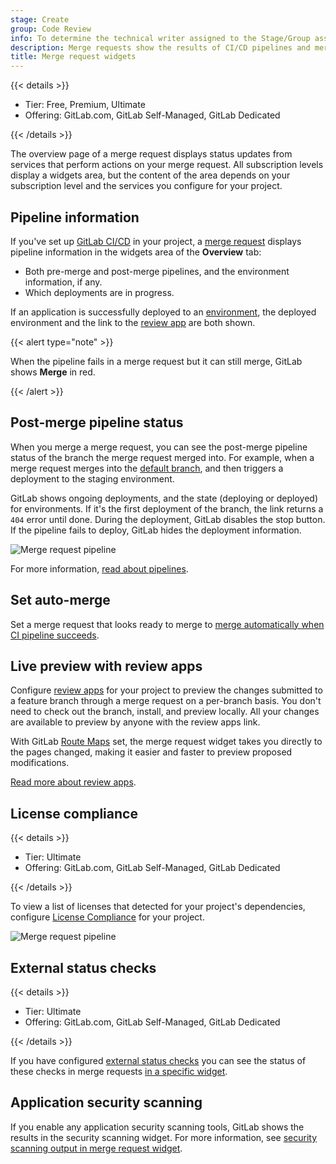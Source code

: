 ```yaml
---
stage: Create
group: Code Review
info: To determine the technical writer assigned to the Stage/Group associated with this page, see https://handbook.gitlab.com/handbook/product/ux/technical-writing/#assignments
description: Merge requests show the results of CI/CD pipelines and mergeability tests in a reports area.
title: Merge request widgets
---
```


{{< details >}}

- Tier: Free, Premium, Ultimate
- Offering: GitLab.com, GitLab Self-Managed, GitLab Dedicated

{{< /details >}}

The overview page of a merge request displays status updates from services
that perform actions on your merge request. All subscription levels display a
widgets area, but the content of the area depends on your subscription level
and the services you configure for your project.

## Pipeline information

If you've set up [GitLab CI/CD](../../../ci/_index.md) in your project,
a [merge request](_index.md) displays pipeline information in the widgets area
of the **Overview** tab:

- Both pre-merge and post-merge pipelines, and the environment information, if any.
- Which deployments are in progress.

If an application is successfully deployed to an
[environment](../../../ci/environments/_index.md), the deployed environment and the link to the
[review app](../../../ci/review_apps/_index.md) are both shown.

{{< alert type="note" >}}

When the pipeline fails in a merge request but it can still merge,
GitLab shows **Merge** in red.

{{< /alert >}}

## Post-merge pipeline status

When you merge a merge request, you can see the post-merge pipeline status of
the branch the merge request merged into. For example, when a merge request
merges into the [default branch](../repository/branches/default.md), and then
triggers a deployment to the staging environment.

GitLab shows ongoing deployments, and the state (deploying or deployed)
for environments. If it's the first deployment of the branch, the link
returns a `404` error until done. During the deployment, GitLab disables the
stop button. If the pipeline fails to deploy, GitLab hides the deployment information.

![Merge request pipeline](img/post_merge_pipeline_v16_0.png)

For more information, [read about pipelines](../../../ci/pipelines/_index.md).

## Set auto-merge

Set a merge request that looks ready to merge to
[merge automatically when CI pipeline succeeds](auto_merge.md).

## Live preview with review apps

Configure [review apps](../../../ci/review_apps/_index.md) for your project
to preview the changes submitted to a feature branch through a merge request
on a per-branch basis. You don't need to check out the branch, install, and preview locally.
All your changes are available to preview by anyone with the review apps link.

With GitLab [Route Maps](../../../ci/review_apps/_index.md#route-maps) set, the
merge request widget takes you directly to the pages changed, making it easier and
faster to preview proposed modifications.

[Read more about review apps](../../../ci/review_apps/_index.md).

## License compliance

{{< details >}}

- Tier: Ultimate
- Offering: GitLab.com, GitLab Self-Managed, GitLab Dedicated

{{< /details >}}

To view a list of licenses that detected for your project's dependencies,
configure [License Compliance](../../compliance/license_scanning_of_cyclonedx_files/_index.md)
for your project.

![Merge request pipeline](img/license_compliance_widget_v15_3.png)

## External status checks

{{< details >}}

- Tier: Ultimate
- Offering: GitLab.com, GitLab Self-Managed, GitLab Dedicated

{{< /details >}}

If you have configured [external status checks](status_checks.md) you can
see the status of these checks in merge requests
[in a specific widget](status_checks.md#status-checks-widget).

## Application security scanning

If you enable any application security scanning tools, GitLab shows the results in the security
scanning widget. For more information, see
[security scanning output in merge request widget](../../application_security/detect/security_scan_results.md#merge-request).
